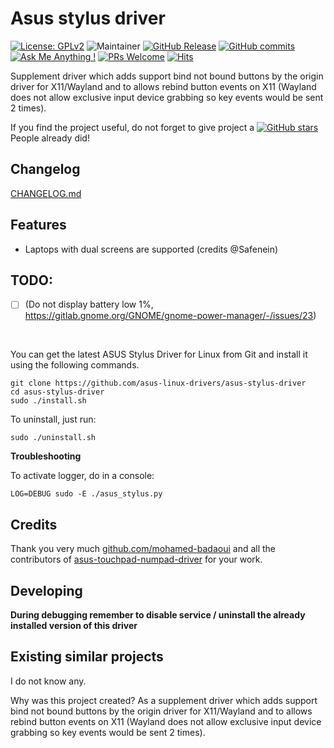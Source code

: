 # Asus stylus driver

[![License: GPLv2](https://img.shields.io/badge/License-GPL_v2-blue.svg)](https://www.gnu.org/licenses/old-licenses/gpl-2.0.en.html)
![Maintainer](https://img.shields.io/badge/maintainer-ldrahnik-blue)
[![GitHub Release](https://img.shields.io/github/release/asus-linux-drivers/asus-stylus-driver.svg?style=flat)](https://github.com/asus-linux-drivers/asus-stylus-driver/releases)
[![GitHub commits](https://img.shields.io/github/commits-since/asus-linux-drivers/asus-stylus-driver/v1.1.0.svg)](https://GitHub.com/asus-linux-drivers/asus-stylus-driver/commit/)
[![Ask Me Anything !](https://img.shields.io/badge/Ask%20about-anything-1abc9c.svg)](https://github.com/asus-linux-drivers/asus-stylus-driver/issues/new/choose)
[![PRs Welcome](https://img.shields.io/badge/PRs-welcome-brightgreen.svg?style=flat-square)](http://makeapullrequest.com)
[![Hits](https://hits.seeyoufarm.com/api/count/incr/badge.svg?url=https%3A%2F%2Fgithub.com%2Fasus-linux-drivers%2Fasus-stylus-driver&count_bg=%2379C83D&title_bg=%23555555&icon=&icon_color=%23E7E7E7&title=hits&edge_flat=false)](https://hits.seeyoufarm.com)

Supplement driver which adds support bind not bound buttons by the origin driver for X11/Wayland and to allows rebind button events on X11 (Wayland does not allow exclusive input device grabbing so key events would be sent 2 times).

If you find the project useful, do not forget to give project a [![GitHub stars](https://img.shields.io/github/stars/asus-linux-drivers/asus-stylus-driver.svg?style=flat-square)](https://github.com/asus-linux-drivers/asus-stylus-driver/stargazers) People already did!

## Changelog

[CHANGELOG.md](CHANGELOG.md)

## Features

- Laptops with dual screens are supported (credits @Safenein)

## TODO:

- [ ] (Do not display battery low 1%, https://gitlab.gnome.org/GNOME/gnome-power-manager/-/issues/23)

<br/>

You can get the latest ASUS Stylus Driver for Linux from Git and install it using the following commands.

```
git clone https://github.com/asus-linux-drivers/asus-stylus-driver
cd asus-stylus-driver
sudo ./install.sh
```

To uninstall, just run:
```
sudo ./uninstall.sh
```

**Troubleshooting**

To activate logger, do in a console:
```
LOG=DEBUG sudo -E ./asus_stylus.py
```

## Credits

Thank you very much [github.com/mohamed-badaoui](github.com/mohamed-badaoui) and all the contributors of [asus-touchpad-numpad-driver](https://github.com/mohamed-badaoui/asus-touchpad-numpad-driver) for your work.

## Developing

**During debugging remember to disable service / uninstall the already installed version of this driver**

## Existing similar projects

I do not know any.

Why was this project created? As a supplement driver which adds support bind not bound buttons by the origin driver for X11/Wayland and to allows rebind button events on X11 (Wayland does not allow exclusive input device grabbing so key events would be sent 2 times).
